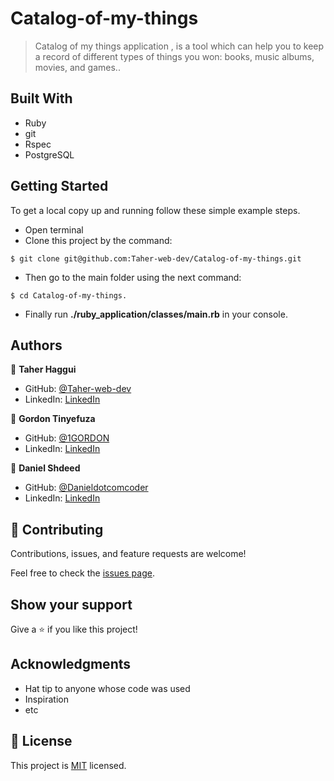 # Catalog-of-my-things

> Catalog of my things application , is a tool which can help you to keep a record of different types of things you won: books, music albums, movies, and games.. 

## Built With
- Ruby
- git
- Rspec
- PostgreSQL

## Getting Started

To get a local copy up and running follow these simple example steps.
- Open terminal
- Clone this project by the command: 

```
$ git clone git@github.com:Taher-web-dev/Catalog-of-my-things.git
```

- Then go to the main folder using the next command:

```
$ cd Catalog-of-my-things.
```
- Finally run <b>./ruby_application/classes/main.rb</b> in your console.


## Authors

👤 **Taher Haggui**

- GitHub: [@Taher-web-dev](https://github.com/Taher-web-dev)
- LinkedIn: [LinkedIn](https://www.linkedin.com/in/taher-haggui/)

👤 **Gordon Tinyefuza**

- GitHub: [@1GORDON](https://github.com/1GORDON)
- LinkedIn: [LinkedIn](https://www.linkedin.com/in/tinyefuza-gordon/)

👤 **Daniel Shdeed**

- GitHub: [@Danieldotcomcoder](https://github.com/Danieldotcomcoder)
- LinkedIn: [LinkedIn](https://www.linkedin.com/in/daniel-shdeed/)

## 🤝 Contributing

Contributions, issues, and feature requests are welcome!

Feel free to check the [issues page](../../issues/).

## Show your support

Give a ⭐️ if you like this project!

## Acknowledgments

- Hat tip to anyone whose code was used
- Inspiration
- etc

## 📝 License

This project is [MIT](./MIT.md) licensed.
